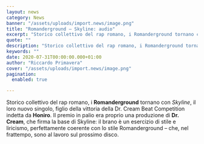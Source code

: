 ```yaml
---
layout: news
category: News
banner: "/assets/uploads/import.news/image.png"
title: "Romanderground – Skyline: audio"
excerpt: "Storico collettivo del rap romano, i Romanderground tornano con Skyline, il loro nuovo singolo, figlio della vittoria della Dr. Cream Beat Competition indetta da Honiro. Il premio in palio era proprio una produzione di Dr. Cream, che firma la base di Skyline: il brano è un esercizio di stile e liricismo, perfettamente coerente con lo [&hellip"
quote: ""
description: "Storico collettivo del rap romano, i Romanderground tornano con Skyline, il loro nuovo singolo, figlio della vittoria della Dr. Cream Beat Competition indetta da Honiro. Il premio in palio era proprio una produzione di Dr. Cream, che firma la base di Skyline: il brano è un esercizio di stile e liricismo, perfettamente coerente con lo [&hellip"
keywords: ""
date: 2020-07-31T00:00:00.000+01:00
author: "Riccardo Primavera"
cover: "/assets/uploads/import.news/image.png"
pagination:
  enabled: true

---
```


Storico collettivo del rap romano, i **Romanderground** tornano con _Skyline_, il loro nuovo singolo, figlio della vittoria della Dr. Cream Beat Competition indetta da **Honiro**. Il premio in palio era proprio una produzione di **Dr. Cream**, che firma la base di Skyline: il brano è un esercizio di stile e liricismo, perfettamente coerente con lo stile Romanderground – che, nel frattempo, sono al lavoro sul prossimo disco.